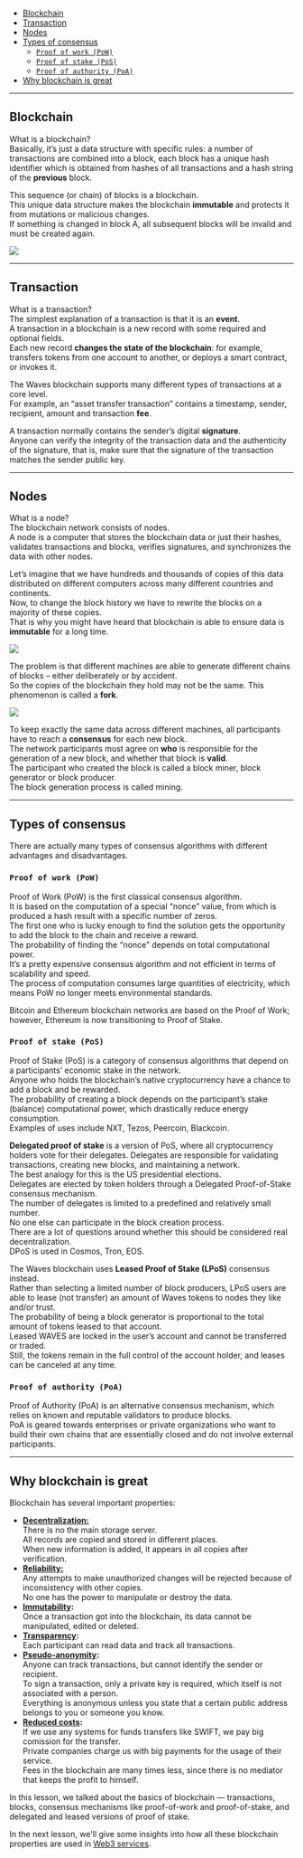 - [Blockchain](#blockchain)
- [Transaction](#transaction)
- [Nodes](#nodes)
- [Types of consensus](#types-of-consensus)
  - [`Proof of work (PoW)`](#proof-of-work-pow)
  - [`Proof of stake (PoS)`](#proof-of-stake-pos)
  - [`Proof of authority (PoA)`](#proof-of-authority-poa)
- [Why blockchain is great](#why-blockchain-is-great)

---

## Blockchain ##

What is a blockchain?  
Basically, it’s just a data structure with specific rules: a number of transactions are combined into a block, each block has a unique hash identifier which is obtained from hashes of all transactions and a hash string of the **previous** block.

This sequence (or chain) of blocks is a blockchain.  
This unique data structure makes the blockchain **immutable** and protects it from mutations or malicious changes.  
If something is changed in block A, all subsequent blocks will be invalid and must be created again.

![](https://raw.githubusercontent.com/wavesplatform/waves-lessons/template/lessons/EN/A.%20Introduction/a.%20Blockchain%2C%20transactions%2C%20nodes%2C%20and%20consensus/images/blockchain.png)

---

## Transaction ##

What is a transaction?   
The simplest explanation of a transaction is that it is an **event**.  
A transaction in a blockchain is a new record with some required and optional fields.  
Each new record **changes the state of the blockchain**: for example, transfers tokens from one account to another, or deploys a smart contract, or invokes it.

The Waves blockchain supports many different types of transactions at a core level.  
For example, an “asset transfer transaction” contains a timestamp, sender, recipient, amount and transaction **fee**.

A transaction normally contains the sender’s digital **signature**.  
Anyone can verify the integrity of the transaction data and the authenticity of the signature, that is, make sure that the signature of the transaction matches the sender public key.

---

## Nodes ##

What is a node?  
The blockchain network consists of nodes.  
A node is a computer that stores the blockchain data or just their hashes, validates transactions and blocks, verifies signatures, and synchronizes the data with other nodes.  

Let’s imagine that we have hundreds and thousands of copies of this data distributed on different computers across many different countries and continents.  
Now, to change the block history we have to rewrite the blocks on a majority of these copies.  
That is why you might have heard that blockchain is able to ensure data is **immutable** for a long time.  

![](https://raw.githubusercontent.com/wavesplatform/waves-lessons/template/lessons/EN/A.%20Introduction/a.%20Blockchain%2C%20transactions%2C%20nodes%2C%20and%20consensus/images/nodes.png)

The problem is that different machines are able to generate different chains of blocks – either deliberately or by accident.  
So the copies of the blockchain they hold may not be the same. This phenomenon is called a **fork**.

![](https://raw.githubusercontent.com/wavesplatform/waves-lessons/template/lessons/EN/A.%20Introduction/a.%20Blockchain%2C%20transactions%2C%20nodes%2C%20and%20consensus/images/fork.png)

To keep exactly the same data across different machines, all participants have to reach a **consensus** for each new block.  
The network participants must agree on **who** is responsible for the generation of a new block, and whether that block is **valid**.  
The participant who created the block is called a block miner, block generator or block producer.  
The block generation process is called mining.  

---

## Types of consensus ##
There are actually many types of consensus algorithms with different advantages and disadvantages.  


### `Proof of work (PoW)` ###

Proof of Work (PoW) is the first classical consensus algorithm.  
It is based on the computation of a special “nonce” value, from which is produced a hash result with a specific number of zeros.  
The first one who is lucky enough to find the solution gets the opportunity to add the block to the chain and receive a reward.  
The probability of finding the “nonce” depends on total computational power.  
It’s a pretty expensive consensus algorithm and not efficient in terms of scalability and speed.  
The process of computation consumes large quantities of electricity, which means PoW no longer meets environmental standards.  

Bitcoin and Ethereum blockchain networks are based on the Proof of Work; however, Ethereum is now transitioning to Proof of Stake.  

### `Proof of stake (PoS)` ###

Proof of Stake (PoS) is a category of consensus algorithms that depend on a participants’ economic stake in the network.  
Anyone who holds the blockchain’s native cryptocurrency have a chance to add a block and be rewarded.  
The probability of creating a block depends on the participant’s stake (balance) computational power, which drastically reduce energy consumption.  
Examples of uses include NXT, Tezos, Peercoin, Blackcoin.  

**Delegated proof of stake** is a version of PoS, where all cryptocurrency holders vote for their delegates.  Delegates are responsible for validating transactions, creating new blocks, and maintaining a network.  
The best analogy for this is the US presidential elections.  
Delegates are elected by token holders through a Delegated Proof-of-Stake consensus mechanism.  
The number of delegates is limited to a predefined and relatively small number.  
No one else can participate in the block creation process.  
There are a lot of questions around whether this should be considered real decentralization.  
DPoS is used in Cosmos, Tron, EOS.  

The Waves blockchain uses **Leased Proof of Stake (LPoS)** consensus instead.  
Rather than selecting a limited number of block producers, LPoS users are able to lease (not transfer) an amount of Waves tokens to nodes they like and/or trust.  
The probability of being a block generator is proportional to the total amount of tokens leased to that account.  
Leased WAVES are locked in the user’s account and cannot be transferred or traded.  
Still, the tokens remain in the full control of the account holder, and leases can be canceled at any time.  

### `Proof of authority (PoA)` ###

Proof of Authority (PoA) is an alternative consensus mechanism, which relies on known and reputable validators to produce blocks.  
PoA is geared towards enterprises or private organizations who want to build their own chains that are essentially closed and do not involve external participants.   

---

## Why blockchain is great ##

Blockchain has several important properties:

- **<u>Decentralization:</u>**  
  There is no the main storage server.  
  All records are copied and stored in different places.  
  When new information is added, it appears in all copies after verification.  
- **<u>Reliability:</u>**  
  Any attempts to make unauthorized changes will be rejected because of inconsistency with other copies.  
  No one has the power to manipulate or destroy the data.  
- **<u>Immutability</u>:**  
  Once a transaction got into the blockchain, its data cannot be manipulated, edited or deleted.  
- **<u>Transparency</u>:**  
  Each participant can read data and track all transactions.  
- **<u>Pseudo-anonymity</u>:**  
  Anyone can track transactions, but cannot identify the sender or recipient.  
  To sign a transaction, only a private key is required, which itself is not associated with a person.  
  Everything is anonymous unless you state that a certain public address belongs to you or someone you know.  
- **<u>Reduced costs</u>:**  
  If we use any systems for funds transfers like SWIFT, we pay big comission for the transfer.  
  Private companies charge us with big payments for the usage of their service.  
  Fees in the blockchain are many times less, since there is no mediator that keeps the profit to himself.  

In this lesson, we talked about the basics of blockchain — transactions, blocks, consensus mechanisms like proof-of-work and proof-of-stake, and delegated and leased versions of proof of stake.  
  
In the next lesson, we'll give some insights into how all these blockchain properties are used in [Web3 services]().
